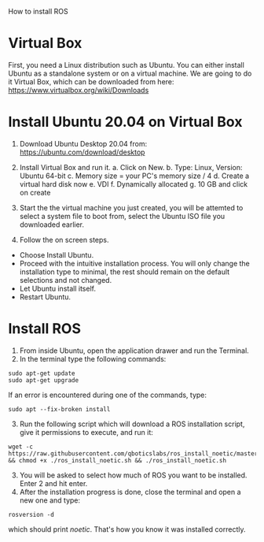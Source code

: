 How to install ROS

# Virtual Box
First, you need a Linux distribution such as Ubuntu. You can either install Ubuntu as a standalone system or on a virtual machine. We are going to do it Virtual Box, which can be downloaded from here: https://www.virtualbox.org/wiki/Downloads

# Install Ubuntu 20.04 on Virtual Box
1. Download Ubuntu Desktop 20.04 from: https://ubuntu.com/download/desktop
2. Install Virtual Box and run it.
a. Click on New.
b. Type: Linux, Version: Ubuntu 64-bit
c. Memory size = your PC's memory size / 4
d. Create a virtual hard disk now
e. VDI
f. Dynamically allocated
g. 10 GB and click on create

3. Start the the virtual machine you just created, you will be attemted to select a system file to boot from, select the Ubuntu ISO file you downloaded earlier.

4. Follow the on screen steps.
  - Choose Install Ubuntu.
  - Proceed with the intuitive installation process. You will only change the installation type to minimal, the rest should remain on the default selections and not changed.
  - Let Ubuntu install itself.
  - Restart Ubuntu.

# Install ROS
1. From inside Ubuntu, open the application drawer and run the Terminal.
2. In the terminal type the following commands:
```shell
sudo apt-get update
sudo apt-get upgrade
 ```
 If an error is encountered during one of the commands, type:
 ```shell
 sudo apt --fix-broken install
 ```
3. Run the following script which will download a ROS installation script, give it permissions to execute, and run it:
```shell
wget -c https://raw.githubusercontent.com/qboticslabs/ros_install_noetic/master/ros_install_noetic.sh && chmod +x ./ros_install_noetic.sh && ./ros_install_noetic.sh
```
3. You will be asked to select how much of ROS you want to be installed. Enter 2 and hit enter.
4. After the installation progress is done, close the terminal and open a new one and type:
```shell
rosversion -d
```
which should print *noetic*. That's how you know it was installed correctly.
